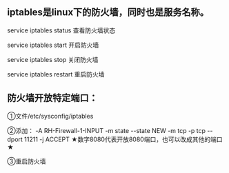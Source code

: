 ## iptables是linux下的防火墙，同时也是服务名称。

service  iptables  status        查看防火墙状态

service  iptables  start           开启防火墙

service  iptables  stop           关闭防火墙

service  iptables  restart        重启防火墙


## 防火墙开放特定端口：

①文件/etc/sysconfig/iptables  
  
②添加：
     -A RH-Firewall-1-INPUT -m state --state NEW -m tcp -p tcp --dport 11211 -j ACCEPT
       ★数字8080代表开放8080端口，也可以改成其他的端口★
       
③重启防火墙
